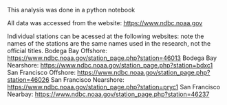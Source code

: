 This analysis was done in a python notebook

All data was accessed from the website: https://www.ndbc.noaa.gov

Individual stations can be acessed at the following websites:
note the names of the stations are the same names used in the research, not the official titles.
Bodega Bay Offshore: https://www.ndbc.noaa.gov/station_page.php?station=46013
Bodega Bay Nearshore: https://www.ndbc.noaa.gov/station_page.php?station=bdxc1
San Francisco Offshore: https://www.ndbc.noaa.gov/station_page.php?station=46026
San Francisco Nearshore: https://www.ndbc.noaa.gov/station_page.php?station=pryc1
San Francisco Nearbay: https://www.ndbc.noaa.gov/station_page.php?station=46237


